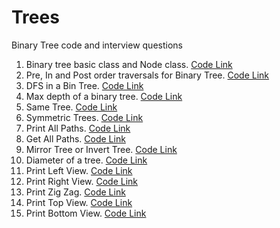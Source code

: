 # Trees
Binary Tree code and interview questions
1. Binary tree basic class and Node class. [Code Link](https://github.com/InterviewCodingUSA/Trees/tree/main/BinTreeBasicsAndClases/untitled/src)
2. Pre, In and Post order traversals for Binary Tree. [Code Link](https://github.com/InterviewCodingUSA/Trees/tree/main/PreInPostOrder/PreInPostOrder/src)
3. DFS in a Bin Tree. [Code Link](https://github.com/InterviewCodingUSA/Trees/tree/main/DFS/DFSExample/src)
4. Max depth of a binary tree. [Code Link](https://github.com/InterviewCodingUSA/Trees/tree/main/MaxDepth/MaxDepth/src)
5. Same Tree. [Code Link](https://github.com/InterviewCodingUSA/Trees/tree/main/SameTree/SameTree/src)
6. Symmetric Trees. [Code Link](https://github.com/InterviewCodingUSA/Trees/tree/main/SymmetricTrees/SymmetricTrees/src)
7. Print All Paths. [Code Link](https://github.com/InterviewCodingUSA/Trees/tree/main/PrintAllPaths/PrintAllPaths/src)
8. Get All Paths. [Code Link](https://github.com/InterviewCodingUSA/Trees/tree/main/GetAllPaths/GetAllPaths/src)
9. Mirror Tree or Invert Tree. [Code Link](https://github.com/InterviewCodingUSA/Trees/tree/main/MirrorTree/MirrorTree/src)
10. Diameter of a tree. [Code Link](https://github.com/InterviewCodingUSA/Trees/tree/main/DiameterOfTree/DiameterOfTree)
11. Print Left View. [Code Link](https://github.com/InterviewCodingUSA/Trees/tree/main/PrintLeftView/PrintLeftView/src)
12. Print Right View. [Code Link](https://github.com/InterviewCodingUSA/Trees/tree/main/PrintRightView/PrintRightView/src)
13. Print Zig Zag. [Code Link](https://github.com/InterviewCodingUSA/Trees/tree/main/PrintZigZag/PrintZigZag)
14. Print Top View. [Code Link](https://github.com/InterviewCodingUSA/Trees/tree/main/PrintTopView/PrintTopView/src)
15. Print Bottom View. [Code Link](https://github.com/InterviewCodingUSA/Trees/tree/main/PrintBottomView/PrintBottomView/src)